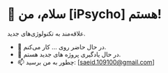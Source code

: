 # 🤝 سلام، من [iPsycho] هستم!

علاقه‌مند به تکنولوژی‌های جدید.

- 🔭 در حال حاضر روی ... کار می‌کنم.
- 🌱 در حال یادگیری پروژه های جدید هستم.
- 📫 چطور به من برسید: [saeid.109100@gmail.com]
